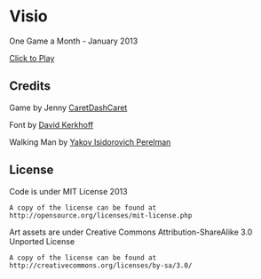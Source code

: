 Visio
============

One Game a Month - January 2013

[Click to Play](http://dl.dropbox.com/u/47847877/Visio/index.html)

Credits
-------------

Game by Jenny [CaretDashCaret](http://caretdashcaret.wordpress.com/)

Font by [David Kerkhoff](http://www.hanodedphotography.com/)

Walking Man by [Yakov Isidorovich Perelman](http://openclipart.org/detail/5058/walking-by-johnny_automatic)

License
-------

Code is under MIT License 2013

	A copy of the license can be found at http://opensource.org/licenses/mit-license.php
	
Art assets are under Creative Commons Attribution-ShareAlike 3.0 Unported License

	A copy of the license can be found at http://creativecommons.org/licenses/by-sa/3.0/